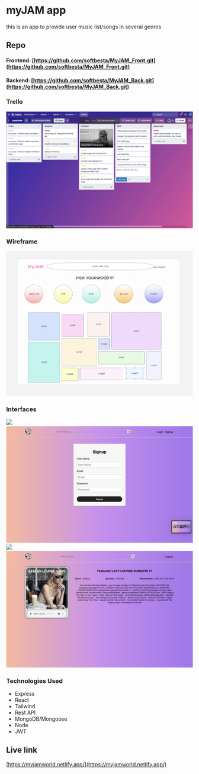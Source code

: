 # myJAM app

this is an app to provide user music list/songs in several genres

## Repo
#### Frontend: [https://github.com/softbesta/MyJAM_Front.git](https://github.com/softbesta/MyJAM_Front.git)
#### Backend: [https://github.com/softbesta/MyJAM_Back.git](https://github.com/softbesta/MyJAM_Back.git)


### Trello

![](public/trello.png)



### Wireframe

![](public/wireframes.png)

### Interfaces
![](public/homepage.png)
![](public/signup.png)
![](public/welcompage.png)
![](public/song.png)

### Technologies Used

* Express
* React
* Tailwind 
* Rest API
* MongoDB/Mongoose
* Node
* JWT

## Live link

[https://myjamworld.netlify.app/](https://myjamworld.netlify.app/)
